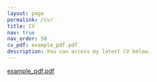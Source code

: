 ```yaml
---
layout: page
permalink: /cv/
title: CV
nav: true
nav_order: 50
cv_pdf: example_pdf.pdf
description: You can access my latest CV below.
---
```




<div>
  <a href="example_pdf.pdf"> example_pdf.pdf</a>
</div>

